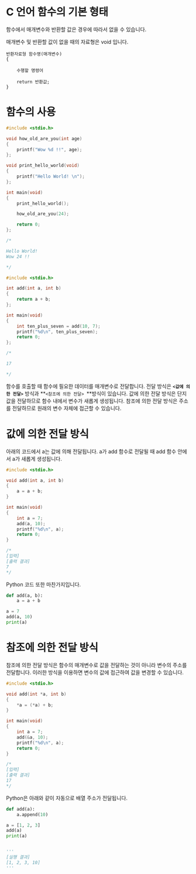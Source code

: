 # C 언어 함수의 기본 형태

함수에서 매개변수와 반환할 값은 경우에 따라서 없을 수 있습니다.

매개변수 및 반환할 값이 없을 때의 자료형은 void 입니다.

```
반환자료형 함수명(매개변수)
{

    수행할 명령어

    return 반환값;
}

```

# 함수의 사용

```cpp
#include <stdio.h>

void how_old_are_you(int age)
{
    printf("Wow %d !!", age);
};

void print_hello_world(void)
{
    printf("Hello World! \n");
};

int main(void)
{
    print_hello_world();

    how_old_are_you(24);

    return 0;
};

/*

Hello World!
Wow 24 !!

*/
```

```cpp
#include <stdio.h>

int add(int a, int b)
{
    return a + b;
};

int main(void)
{
    int ten_plus_seven = add(10, 7);
    printf("%d\n", ten_plus_seven);
    return 0;
};

/*

17

*/
```

함수를 호출할 때 함수에 필요한 데이터를 매개변수로 전달합니다. 전달 방식은 **`<값에 의한 전달>`** 방식과 **`<참조에 의한 전달> `**방식이 있습니다. 값에 의한 전달 방식은 단지 값을 전달하므로 함수 내에서 변수가 새롭게 생성됩니다. 참조에 의한 전달 방식은 주소를 전달하므로 원래의 변수 자체에 접근할 수 있습니다.

# 값에 의한 전달 방식

아래의 코드에서 a는 값에 의해 전달됩니다. a가 add 함수로 전달될 때 add 함수 안에서 a가 새롭게 생성됩니다.

```cpp
#include <stdio.h>

void add(int a, int b)
{
	a = a + b;
}

int main(void)
{
	int a = 7;
	add(a, 10);
	printf("%d\n", a);
	return 0;
}

/*
[입력]
[출력 결과]
7
*/
```

Python 코드 또한 마찬가지입니다.

```python
def add(a, b):
	a = a + b

a = 7
add(a, 10)
print(a)
```

# 참조에 의한 전달 방식

참조에 의한 전달 방식은 함수의 매개변수로 값을 전달하는 것이 아니라 변수의 주소를 전달합니다. 이러한 방식을 이용하면 변수의 값에 접근하여 값을 변경할 수 있습니다.

```cpp
#include <stdio.h>

void add(int *a, int b)
{
	*a = (*a) + b;
}

int main(void)
{
	int a = 7;
	add(&a, 10);
	printf("%d\n", a);
	return 0;
}

/*
[입력]
[출력 결과]
17
*/
```

Python은 아래와 같이 자동으로 배열 주소가 전달됩니다.

```python
def add(a):
	a.append(10)

a = [1, 2, 3]
add(a)
print(a)


'''
[실행 결과]
[1, 2, 3, 10]
'''
```
